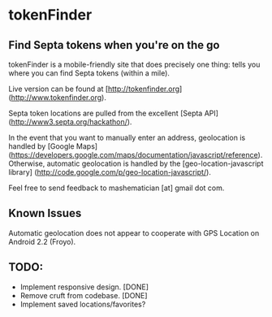 # tokenFinder #
## Find Septa tokens when you're on the go ##

tokenFinder is a mobile-friendly site that does precisely one thing: tells you where you can find Septa tokens (within a mile).

Live version can be found at [http://tokenfinder.org] (http://www.tokenfinder.org).

Septa token locations are pulled from the excellent [Septa API] (http://www3.septa.org/hackathon/).

In the event that you want to manually enter an address, geolocation is handled by [Google Maps] (https://developers.google.com/maps/documentation/javascript/reference). Otherwise, automatic geolocation is handled by the [geo-location-javascript library] (http://code.google.com/p/geo-location-javascript/). 

Feel free to send feedback to mashematician [at] gmail dot com.

## Known Issues
Automatic geolocation does not appear to cooperate with GPS Location on Android 2.2 (Froyo).

## TODO:
* Implement responsive design. [DONE]
* Remove cruft from codebase.  [DONE]
* Implement saved locations/favorites?

